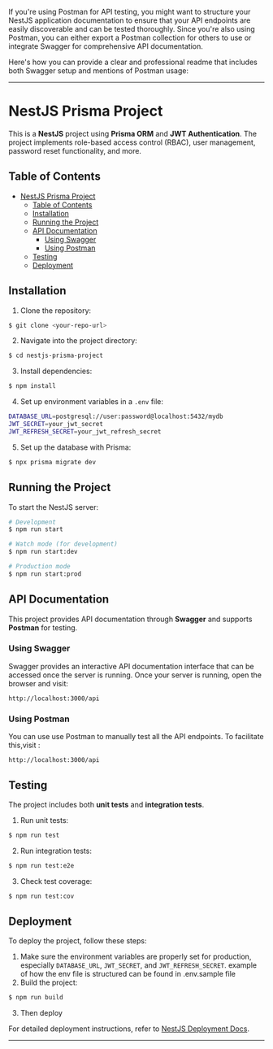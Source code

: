 If you're using Postman for API testing, you might want to structure your NestJS application documentation to ensure that your API endpoints are easily discoverable and can be tested thoroughly. Since you're also using Postman, you can either export a Postman collection for others to use or integrate Swagger for comprehensive API documentation.

Here's how you can provide a clear and professional readme that includes both Swagger setup and mentions of Postman usage:

---

# NestJS Prisma Project

This is a **NestJS** project using **Prisma ORM** and **JWT Authentication**. The project implements role-based access control (RBAC), user management, password reset functionality, and more.

## Table of Contents

- [NestJS Prisma Project](#nestjs-prisma-project)
  - [Table of Contents](#table-of-contents)
  - [Installation](#installation)
  - [Running the Project](#running-the-project)
  - [API Documentation](#api-documentation)
    - [Using Swagger](#using-swagger)
    - [Using Postman](#using-postman)
  - [Testing](#testing)
  - [Deployment](#deployment)

## Installation

1. Clone the repository:

```bash
$ git clone <your-repo-url>
```

2. Navigate into the project directory:

```bash
$ cd nestjs-prisma-project
```

3. Install dependencies:

```bash
$ npm install
```

4. Set up environment variables in a `.env` file:

```bash
DATABASE_URL=postgresql://user:password@localhost:5432/mydb
JWT_SECRET=your_jwt_secret
JWT_REFRESH_SECRET=your_jwt_refresh_secret
```

5. Set up the database with Prisma:

```bash
$ npx prisma migrate dev
```

## Running the Project

To start the NestJS server:

```bash
# Development
$ npm run start

# Watch mode (for development)
$ npm run start:dev

# Production mode
$ npm run start:prod
```

## API Documentation

This project provides API documentation through **Swagger** and supports **Postman** for testing.

### Using Swagger

Swagger provides an interactive API documentation interface that can be accessed once the server is running.
Once your server is running, open the browser and visit:

```
http://localhost:3000/api
```

### Using Postman

You can use use Postman to manually test all the API endpoints. To facilitate this,visit :

```
http://localhost:3000/api
```

## Testing

The project includes both **unit tests** and **integration tests**.

1. Run unit tests:

```bash
$ npm run test
```

2. Run integration tests:

```bash
$ npm run test:e2e
```

3. Check test coverage:

```bash
$ npm run test:cov
```

## Deployment

To deploy the project, follow these steps:

1. Make sure the environment variables are properly set for production, especially `DATABASE_URL`, `JWT_SECRET`, and `JWT_REFRESH_SECRET`. example of how the env file is structured can be found in .env.sample file
2. Build the project:

```bash
$ npm run build
```

3. Then deploy

For detailed deployment instructions, refer to [NestJS Deployment Docs](https://docs.nestjs.com/deployment).

---
